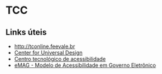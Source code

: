 # TCC

## Links úteis

- http://tconline.feevale.br
- [Center for Universal Design](https://projects.ncsu.edu/design/cud/)
- [Centro tecnológico de acessibilidade](https://cta.ifrs.edu.br/)
- [eMAG - Modelo de Acessibilidade em Governo Eletrônico](http://emag.governoeletronico.gov.br/)